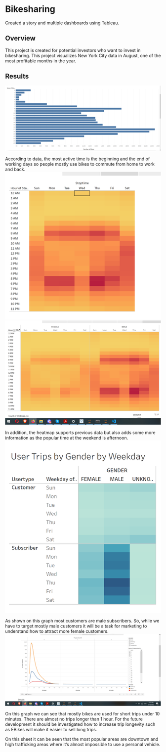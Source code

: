 # Bikesharing
Created a story and multiple dashboards using Tableau.

## Overview

This project is created for potential investors who want to invest in bikesharing. This project visualizes New York City data in August, one of the most profitable months in the year. 
## Results
![](images/Hours.PNG)

According to data, the most active time is the beginning and the end of working days so people mostly use bikes to commute from home to work and back.
![](images/TripsbyWeekday.PNG)
![](images/TripsbyGenderW.PNG)

In addition, the heatmap supports previous data but also adds some more information as the popular time at the weekend is afternoon.
![](images/TripsbyGender.PNG)

As shown on this graph most customers are male subscribers. So, while we have to target mostly male customers it will be a task for marketing to understand how to attract more female customers.
![](images/CheckoutTimes.PNG)

On this graph we can see that mostly bikes are used for short trips under 10 minutes. There are almost no trips longer than 1 hour. For the future development it should be investigated how to increase trip longevity such as EBikes will make it easier to sell long trips.

On this sheet it can be seen that the most popular areas are downtown and high trafficking areas where  it’s almost impossible to use a personal vehicle.
